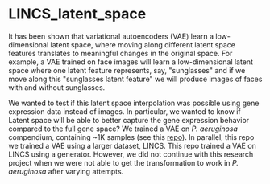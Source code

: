 # LINCS_latent_space

It has been shown that variational autoencoders (VAE) learn a low-dimensional latent space, where moving along different latent space features translates to meaningful changes in the original space. For example, a VAE trained on face images will learn a low-dimensional latent space where one latent feature represents, say, "sunglasses" and if we move along this "sunglasses latent feature" we will produce images of faces with and without sunglasses.

We wanted to test if this latent space interpolation was possible using gene expression data instead of images. In particular, we wanted to know if Latent space will be able to better capture the gene expression behavior compared to the full gene space? We trained a VAE on *P. aeruginosa* compendium, containing ~1K samples (see this [repo](https://github.com/ajlee21/Pseudomonas_latent_spaces)). In parallel, this repo we trained a VAE using a larger dataset, LINCS. This repo trained a VAE on LINCS using a generator. However, we did not continue with this research project when we were not able to get the transformation to work in *P. aeruginosa* after varying attempts.